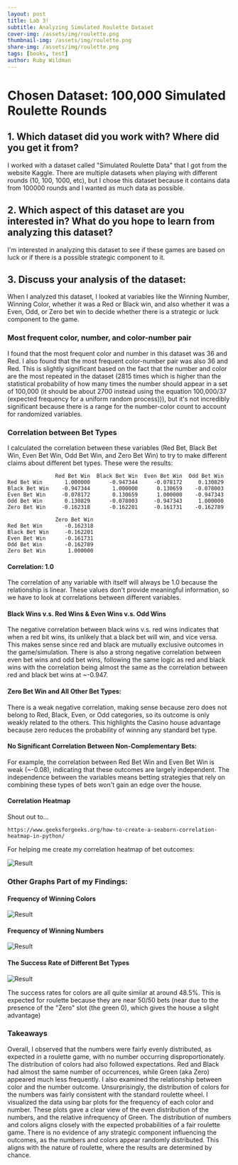 ```yaml
---
layout: post
title: Lab 3!
subtitle: Analyzing Simulated Roulette Dataset
cover-img: /assets/img/roulette.png
thumbnail-img: /assets/img/roulette.png
share-img: /assets/img/roulette.png
tags: [books, test]
author: Ruby Wildman
---
```


# Chosen Dataset: 100,000 Simulated Roulette Rounds

## 1. Which dataset did you work with? Where did you get it from? 
I worked with a dataset called "Simulated Roulette Data" that I got from the website Kaggle. There are multiple datasets when playing with different rounds (10, 100, 1000, etc), but I chose this dataset because it contains data from 100000 rounds and I wanted as much data as possible.

## 2. Which aspect of this dataset are you interested in? What do you hope to learn from analyzing this dataset?
I'm interested in analyzing this dataset to see if these games are based on luck or if there is a possible strategic component to it.

## 3. Discuss your analysis of the dataset:
When I analyzed this dataset, I looked at variables like the Winning Number, Winning Color, whether it was a Red or Black win, and also whether it was a Even, Odd, or Zero bet win to decide whether there is a strategic or luck component to the game. 

### Most frequent color, number, and color-number pair
I found that the most frequent color and number in this dataset was 36 and Red. I also found that the most frequent color-number pair was also 36 and Red. This is slightly significant based on the fact that the number and color are the most repeated in the dataset (2815 times which is higher than the statistical probability of how many times the number should appear in a set of 100,000 (it should be about 2700 instead using the equation 100,000/37 (expected frequency for a uniform random process))), but it's not incredibly significant because there is a range for the number-color count to account for randomized variables.


### Correlation between Bet Types
I calculated the correlation between these variables (Red Bet, Black Bet Win, Even Bet Win, Odd Bet Win, and Zero Bet Win) to try to make different claims about different bet types. These were the results:
~~~
               Red Bet Win  Black Bet Win  Even Bet Win  Odd Bet Win  
Red Bet Win       1.000000      -0.947344     -0.078172     0.130829   
Black Bet Win    -0.947344       1.000000      0.130659    -0.078003   
Even Bet Win     -0.078172       0.130659      1.000000    -0.947343   
Odd Bet Win       0.130829      -0.078003     -0.947343     1.000000   
Zero Bet Win     -0.162318      -0.162201     -0.161731    -0.162789   

               Zero Bet Win  
Red Bet Win       -0.162318  
Black Bet Win     -0.162201  
Even Bet Win      -0.161731  
Odd Bet Win       -0.162789  
Zero Bet Win       1.000000
~~~
#### Correlation: 1.0
The correlation of any variable with itself will always be 1.0 because the relationship is linear. These values don't  provide meaningful information, so we have to look at correlations between different variables. 

#### Black Wins v.s. Red Wins  &  Even Wins v.s. Odd Wins
The negative correlation between black wins v.s. red wins indicates that when a red bit wins, its unlikely that a black bet will win, and vice versa. This makes sense since red and black are mutually exclusive outcomes in the game/simulation. There is also a strong negative correlation between even bet wins and odd bet wins, following the same logic as red and black wins with the correlation being almost the same as the correlation between red and black bet wins at ~-0.947.

#### Zero Bet Win and All Other Bet Types:

There is a weak negative correlation, making sense because zero does not belong to Red, Black, Even, or Odd categories, so its outcome is only weakly related to the others. This highlights the Casino house advantage because zero reduces the probability of winning any standard bet type.

#### No Significant Correlation Between Non-Complementary Bets:
For example, the correlation between Red Bet Win and Even Bet Win is weak (~-0.08), indicating that these outcomes are largely independent. The independence between the variables means betting strategies that rely on combining these types of bets won't gain an edge over the house.

#### Correlation Heatmap
Shout out to...
~~~
https://www.geeksforgeeks.org/how-to-create-a-seaborn-correlation-heatmap-in-python/
~~~
For helping me create my correlation heatmap of bet outcomes:

![Result](/assets/img/corr.heat.png)

### Other Graphs Part of my Findings:

#### Frequency of Winning Colors
![Result](/assets/img/winning_color.png)

#### Frequency of Winning Numbers
![Result](/assets/img/num_rate.png)



#### The Success Rate of Different Bet Types

![Result](/assets/img/win_rates.png)

The success rates for colors are all quite similar at around 48.5%. This is expected for roulette because they are near 50/50 bets (near due to the presence of the "Zero" slot (the green 0), which gives the house a slight advantage)



### Takeaways
Overall, I observed that the numbers were fairly evenly distributed, as expected in a roulette game, with no number occurring disproportionately. The distribution of colors had also followed expectations. Red and Black had almost the same number of occurrences, while Green (aka Zero) appeared much less frequently. I also examined the relationship between color and the number outcome. Unsurprisingly, the distribution of colors for the numbers was fairly consistent with the standard roulette wheel. I visualized the data using bar plots for the frequency of each color and number. These plots gave a clear view of the even distribution of the numbers, and the relative infrequency of Green. The distribution of numbers and colors aligns closely with the expected probabilities of a fair roulette game. There is no evidence of any strategic component influencing the outcomes, as the numbers and colors appear randomly distributed. This aligns with the nature of roulette, where the results are determined by chance. 
